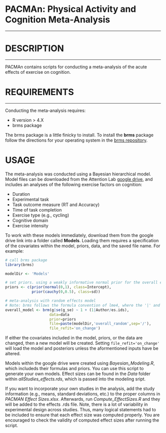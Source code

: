 # PACMAn: Physical Activity and Cognition Meta-Analysis
-------------------------------------------------------
# DESCRIPTION
-------------
PACMAn contains scripts for conducting a meta-analysis of the acute effects of exercise on cognition. 

# REQUIREMENTS
--------------
Conducting the meta-analysis requires:
* R version > 4.X
* brms package 

The brms package is a little finicky to install. To install the **brms** package follow the directions for your operating system in the [brms repository](https://github.com/paul-buerkner/brms#faq).

# USAGE
The meta-analysis was conducted using a Bayesian hierarchical model. Model files can be downloaded from the Attention Lab [google drive](https://drive.google.com/drive/folders/1VJ0x-WGR0ZiCf7OIfjBIddwbkET4LIrR?usp=sharing), and includes an analyses of the following exercise factors on cognition:
* Duration
* Experimental task
* Task outcome measure (RT and Accuracy)
* Time of task completion
* Exercise type (e.g., cycling)
* Cognitive domain
* Exercise intensity

To work with these models immediately, download them from the google drive link into a folder called **Models**. Loading them requires a specification of the covariates
within the model, priors, data, and the saved file name. For example:
```R
# call brms package
library(brms)

modelDir <- 'Models'

# set priors. using a weakly informative normal prior for the overall effect and a cauchy prior for heterogenity
priors <- c(prior(normal(0,1), class=Intercept),
            prior(cauchy(0,0.5), class=sd))

# meta-analysis with random effects model
# Note: brms follows the formula convention of lme4, where the '|' and '/' indicate nesting of covariates.
overall_model <- brm(g|se(g_se) ~ 1 + (1|Author/es.ids),
                    data=data
                    prior=priors
                    file=paste(modelDir,'overall_random',sep='/'),
                    file_refit='on_change')

```
If either the covariates included in the model, priors, or the data are changed, then a new model will be created. Setting `file_refit='on_change'` will load the model and 
posteriors unless the aformentioned inputs have be altered. 

Models within the google drive were created using *Bayesian_Modeling.R*, which includeds their formulas and priors. You can use this script to generate your own models.
Effect sizes can be found in the *Data* folder within *allStudies_effects.rds*, which is passed into the modeling sript.

If you want to incorporate your own studies in the analysis, add the study information (e.g., means, standard deviations, etc.) to
the proper columns in *PACMAN Effect Sizes.xlsx*. Afterwards, run *Compute_EffectSizes.R* and they will be added to the effects .rds file. Note, there is a lot of variability 
in experimental design across studies. Thus, many logical statements had to be included to ensure that each effect size was computed properly. You are encouraged to check the validity of computed effect sizes after running the script.
